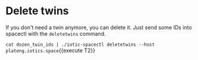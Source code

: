 # Delete twins

If you don't need a twin anymore, you can delete it.
Just send some IDs into spacectl with the `deletetwins` command.

`cat dozen_twin_ids | ./iotic-spacectl deletetwins --host plateng.iotics.space`{{execute T2}}
